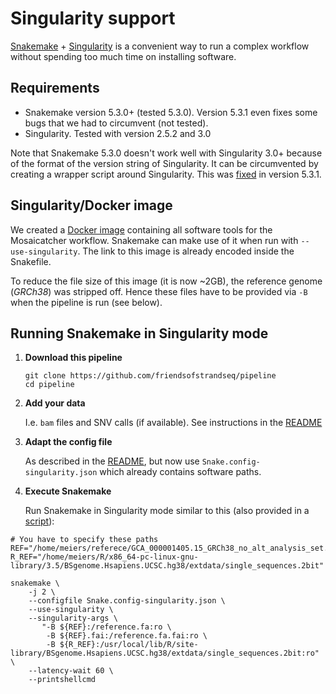 # Singularity support

[Snakemake](https://bitbucket.org/snakemake/snakemake) + [Singularity](https://www.sylabs.io/docs/) is a convenient way to run a complex workflow without spending too much time on installing software.


## Requirements

 * Snakemake version 5.3.0+ (tested 5.3.0). Version 5.3.1 even fixes some bugs that we had to circumvent (not tested).
 * Singularity. Tested with version 2.5.2 and 3.0
 
Note that Snakemake 5.3.0 doesn't work well with Singularity 3.0+ because of the format of the version string of Singularity. It can be circumvented by creating a wrapper script around Singularity. This was [fixed](https://bitbucket.org/snakemake/snakemake/commits/4fa92abcbd11936dff8596004bb2bcf157d6c6eb) in version 5.3.1.  


## Singularity/Docker image

We created a [Docker image](https://hub.docker.com/r/smei/mosaicatcher-pipeline) containing all software tools for the Mosaicatcher workflow. Snakemake can make use of it when run with `--use-singularity`. The link to this image is already encoded inside the Snakefile.

To reduce the file size of this image (it is now ~2GB), the reference genome (_GRCh38_) was stripped off. Hence these files have to be provided via `-B` when the pipeline is run (see below).


## Running Snakemake in Singularity mode

1. **Download this pipeline** 

	```
	git clone https://github.com/friendsofstrandseq/pipeline
	cd pipeline
	```

2. **Add your data**

	I.e. `bam` files and SNV calls (if available). See instructions in the [README](../README.md)

3. **Adapt the config file**

	As described in the [README](../README.md), but now use `Snake.config-singularity.json` which already contains software paths.

4. **Execute Snakemake**

	Run Snakemake in Singularity mode similar to this (also provided in a [script](../run_pipeline_singularity.sh)):

```
# You have to specify these paths
REF="/home/meiers/referece/GCA_000001405.15_GRCh38_no_alt_analysis_set.fna"
R_REF="/home/meiers/R/x86_64-pc-linux-gnu-library/3.5/BSgenome.Hsapiens.UCSC.hg38/extdata/single_sequences.2bit"

snakemake \
    -j 2 \
    --configfile Snake.config-singularity.json \
    --use-singularity \
    --singularity-args \
       "-B ${REF}:/reference.fa:ro \
        -B ${REF}.fai:/reference.fa.fai:ro \
        -B ${R_REF}:/usr/local/lib/R/site-library/BSgenome.Hsapiens.UCSC.hg38/extdata/single_sequences.2bit:ro" \
    --latency-wait 60 \
    --printshellcmd
```